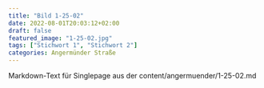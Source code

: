 ```yaml
---
title: "Bild 1-25-02"
date: 2022-08-01T20:03:12+02:00
draft: false
featured_image: "1-25-02.jpg"
tags: ["Stichwort 1", "Stichwort 2"]
categories: Angermünder Straße
---
```



Markdown-Text für Singlepage aus der content/angermuender/1-25-02.md